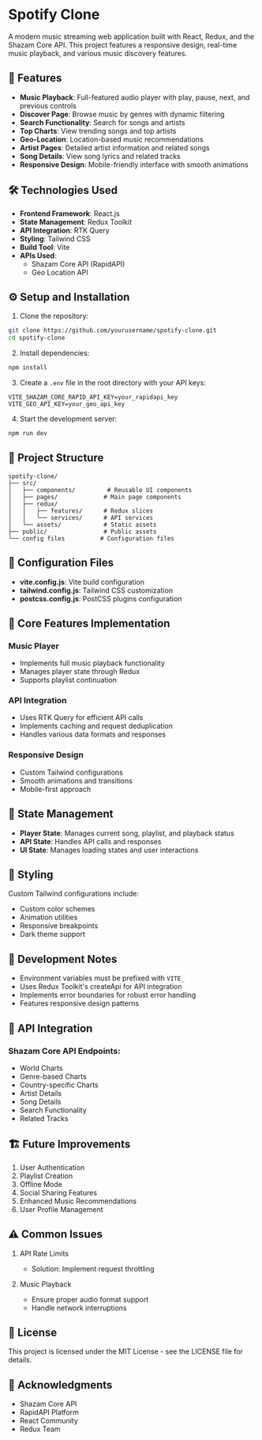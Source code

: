 # Spotify Clone

A modern music streaming web application built with React, Redux, and the Shazam Core API. This project features a responsive design, real-time music playback, and various music discovery features.

## 🚀 Features

- **Music Playback**: Full-featured audio player with play, pause, next, and previous controls
- **Discover Page**: Browse music by genres with dynamic filtering
- **Search Functionality**: Search for songs and artists
- **Top Charts**: View trending songs and top artists
- **Geo-Location**: Location-based music recommendations
- **Artist Pages**: Detailed artist information and related songs
- **Song Details**: View song lyrics and related tracks
- **Responsive Design**: Mobile-friendly interface with smooth animations

## 🛠️ Technologies Used

- **Frontend Framework**: React.js
- **State Management**: Redux Toolkit
- **API Integration**: RTK Query
- **Styling**: Tailwind CSS
- **Build Tool**: Vite
- **APIs Used**:
  - Shazam Core API (RapidAPI)
  - Geo Location API

## ⚙️ Setup and Installation

1. Clone the repository:
```bash
git clone https://github.com/yourusername/spotify-clone.git
cd spotify-clone
```

2. Install dependencies:
```bash
npm install
```

3. Create a `.env` file in the root directory with your API keys:
```env
VITE_SHAZAM_CORE_RAPID_API_KEY=your_rapidapi_key
VITE_GEO_API_KEY=your_geo_api_key
```

4. Start the development server:
```bash
npm run dev
```

## 📁 Project Structure

```
spotify-clone/
├── src/
│   ├── components/         # Reusable UI components
│   ├── pages/             # Main page components
│   ├── redux/
│   │   ├── features/      # Redux slices
│   │   └── services/      # API services
│   └── assets/            # Static assets
├── public/                # Public assets
└── config files          # Configuration files
```

## 🔧 Configuration Files

- **vite.config.js**: Vite build configuration
- **tailwind.config.js**: Tailwind CSS customization
- **postcss.config.js**: PostCSS plugins configuration

## 🎯 Core Features Implementation

### Music Player
- Implements full music playback functionality
- Manages player state through Redux
- Supports playlist continuation

### API Integration
- Uses RTK Query for efficient API calls
- Implements caching and request deduplication
- Handles various data formats and responses

### Responsive Design
- Custom Tailwind configurations
- Smooth animations and transitions
- Mobile-first approach

## 🚦 State Management

- **Player State**: Manages current song, playlist, and playback status
- **API State**: Handles API calls and responses
- **UI State**: Manages loading states and user interactions

## 🎨 Styling

Custom Tailwind configurations include:
- Custom color schemes
- Animation utilities
- Responsive breakpoints
- Dark theme support

## 📝 Development Notes

- Environment variables must be prefixed with `VITE_`
- Uses Redux Toolkit's createApi for API integration
- Implements error boundaries for robust error handling
- Features responsive design patterns

## 🔄 API Integration

### Shazam Core API Endpoints:
- World Charts
- Genre-based Charts
- Country-specific Charts
- Artist Details
- Song Details
- Search Functionality
- Related Tracks

## 🏗️ Future Improvements

1. User Authentication
2. Playlist Creation
3. Offline Mode
4. Social Sharing Features
5. Enhanced Music Recommendations
6. User Profile Management

## ⚠️ Common Issues

1. API Rate Limits
   - Solution: Implement request throttling

2. Music Playback
   - Ensure proper audio format support
   - Handle network interruptions

## 📜 License

This project is licensed under the MIT License - see the LICENSE file for details.

## 🙏 Acknowledgments

- Shazam Core API
- RapidAPI Platform
- React Community
- Redux Team
